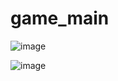 # game_main

![image](https://github.com/choimyeongsu/game_main/assets/99162434/5561a91c-d491-457d-9183-9190d5de07ea)

![image](https://github.com/choimyeongsu/game_main/assets/99162434/251eab90-8d65-483e-a036-fae55dc88277)

